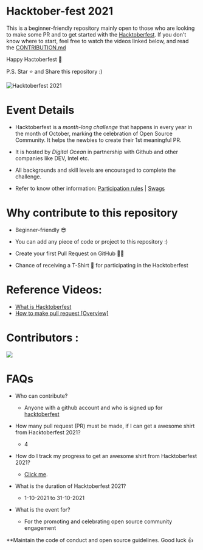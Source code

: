 # Hacktober-fest 2021

This is a beginner-friendly repository mainly open to those who are looking to make some PR and to get started with the
[Hacktoberfest](https://hacktoberfest.digitalocean.com/). If you don't know where to start, feel free to watch the videos linked below, and
read the [CONTRIBUTION.md](https://github.com/shreyaj1/Hacktober-fest/blob/main/CONTRIBUTION.md)

Happy Hactoberfest 🧡

P.S. Star ⭐ and Share this repository :)

![Hacktoberfest 2021](https://hacktoberfest.digitalocean.com/_nuxt/img/logo-hacktoberfest-full.f42e3b1.svg)


# Event Details

- Hacktoberfest is a *month-long challenge* that happens in every year in the month of October, marking the celebration of Open Source Community. It helps the newbies to create their 1st meaningful PR.

- It is hosted by *Digital Ocean* in partnership with Github and other companies like DEV, Intel etc.

- All backgrounds and skill levels are encouraged to complete the challenge.

- Refer to know other information: [Participation rules](https://hacktoberfest.digitalocean.com/resources/participation) | [Swags](https://hacktoberfestswaglist.com/)


# Why contribute to this repository 

- Beginner-friendly 😎

- You can add any piece of code or project to this repository :)

- Create your first Pull Request on GitHub 💁‍♀️

- Chance of receiving a T-Shirt 👕 for participating in the Hacktoberfest


# Reference Videos:

- [What is Hacktoberfest](https://youtu.be/xBPFzXa9Fio)
- [How to make pull request [Overview]](https://youtu.be/f8sKlxQd1Bs)


# Contributors :
<a href="https://github.com/shreyaj1/Hacktober-fest/graphs/contributors">
  <img src="https://contrib.rocks/image?repo=shreyaj1/Hacktober-fest"/>
</a>


# FAQs 

- Who can contribute?
  - Anyone with a github account and who is signed up for
[hacktoberfest](https://hacktoberfest.digitalocean.com/)

- How many pull request (PR) must be made, if I can get a awesome shirt from Hacktoberfest 2021?
  - 4

- How do I track my progress to get an awesome shirt from Hacktoberfest 2021?
  - [Click me](https://hacktoberfest.digitalocean.com/profile/). 

- What is the duration of Hacktoberfest 2021?
  - 1-10-2021 to 31-10-2021

- What is the event for?
  - For the promoting and celebrating open source community engagement

**Maintain the code of conduct and open source guidelines.
Good luck 👍
